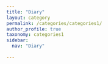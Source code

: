 ```yaml
---
title: "Diary"
layout: category
permalink: /categories/categories1/
author_profile: true
taxonomy: categories1
sidebar:
  nav: "Diary"
  
---
```

